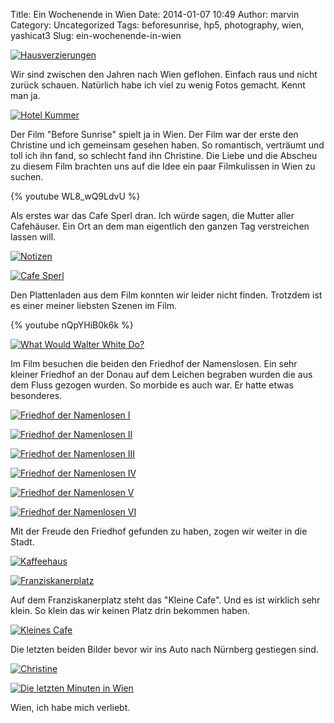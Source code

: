 Title: Ein Wochenende in Wien
Date: 2014-01-07 10:49
Author: marvin
Category: Uncategorized
Tags: beforesunrise, hp5, photography, wien, yashicat3
Slug: ein-wochenende-in-wien

[![Hausverzierungen](https://farm8.staticflickr.com/7393/11685094483_21bc1595d7_b.jpg)](http://www.flickr.com/photos/marvinxsteadfast/11685094483/ "Hausverzierungen by marvinxsteadfast, on Flickr")

Wir sind zwischen den Jahren nach Wien geflohen. Einfach raus und nicht
zurück schauen. Natürlich habe ich viel zu wenig Fotos gemacht. Kennt
man ja.

[![Hotel
Kummer](https://farm4.staticflickr.com/3790/11685121896_62f3816fde_b.jpg)](http://www.flickr.com/photos/marvinxsteadfast/11685121896/ "Hotel Kummer by marvinxsteadfast, on Flickr")

Der Film "Before Sunrise" spielt ja in Wien. Der Film war der erste den
Christine und ich gemeinsam gesehen haben. So romantisch, verträumt und
toll ich ihn fand, so schlecht fand ihn Christine. Die Liebe und die
Abscheu zu diesem Film brachten uns auf die Idee ein paar Filmkulissen
in Wien zu suchen.

{% youtube WL8_wQ9LdvU %}

Als erstes war das Cafe Sperl dran. Ich würde sagen, die Mutter aller
Cafehäuser. Ein Ort an dem man eigentlich den ganzen Tag verstreichen
lassen will.

[![Notizen](https://farm4.staticflickr.com/3783/11684648523_f0887a7efc_b.jpg)](http://www.flickr.com/photos/marvinxsteadfast/11684648523/ "Notizen by marvinxsteadfast, on Flickr")

[![Cafe
Sperl](https://farm6.staticflickr.com/5509/11684431955_db97512cc3_b.jpg)](http://www.flickr.com/photos/marvinxsteadfast/11684431955/ "Cafe Sperl by marvinxsteadfast, on Flickr")

Den Plattenladen aus dem Film konnten wir leider nicht finden. Trotzdem
ist es einer meiner liebsten Szenen im Film.

{% youtube nQpYHiB0k6k %}

[![What Would Walter White
Do?](https://farm4.staticflickr.com/3764/11685250466_8d319889f8_b.jpg)](http://www.flickr.com/photos/marvinxsteadfast/11685250466/ "What Would Walter White Do? by marvinxsteadfast, on Flickr")

Im Film besuchen die beiden den Friedhof der Namenslosen. Ein sehr
kleiner Friedhof an der Donau auf dem Leichen begraben wurden die aus
dem Fluss gezogen wurden. So morbide es auch war. Er hatte etwas
besonderes.

[![Friedhof der Namenlosen
I](https://farm6.staticflickr.com/5545/11684752213_3caf6e527e_b.jpg)](http://www.flickr.com/photos/marvinxsteadfast/11684752213/ "Friedhof der Namenlosen I by marvinxsteadfast, on Flickr")

[![Friedhof der Namenlosen
II](https://farm4.staticflickr.com/3730/11684783903_cb272b5e1b_b.jpg)](http://www.flickr.com/photos/marvinxsteadfast/11684783903/ "Friedhof der Namenlosen II by marvinxsteadfast, on Flickr")

[![Friedhof der Namenlosen
III](https://farm8.staticflickr.com/7314/11684849603_da5eb4e65f_b.jpg)](http://www.flickr.com/photos/marvinxsteadfast/11684849603/ "Friedhof der Namenlosen III by marvinxsteadfast, on Flickr")

[![Friedhof der Namenlosen
IV](https://farm4.staticflickr.com/3729/11684865113_c30a9cb7a6_b.jpg)](http://www.flickr.com/photos/marvinxsteadfast/11684865113/ "Friedhof der Namenlosen IV by marvinxsteadfast, on Flickr")

[![Friedhof der Namenlosen
V](https://farm6.staticflickr.com/5530/11684995054_46e96a9626_b.jpg)](http://www.flickr.com/photos/marvinxsteadfast/11684995054/ "Friedhof der Namenlosen V by marvinxsteadfast, on Flickr")

[![Friedhof der Namenlosen
VI](https://farm6.staticflickr.com/5499/11684698815_b308a1d16c_b.jpg)](http://www.flickr.com/photos/marvinxsteadfast/11684698815/ "Friedhof der Namenlosen VI by marvinxsteadfast, on Flickr")

Mit der Freude den Friedhof gefunden zu haben, zogen wir weiter in die
Stadt.

[![Kaffeehaus](https://farm8.staticflickr.com/7306/11685047184_57a3ec1359_b.jpg)](http://www.flickr.com/photos/marvinxsteadfast/11685047184/ "Kaffeehaus by marvinxsteadfast, on Flickr")

[![Franziskanerplatz](https://farm3.staticflickr.com/2852/11685082174_ab3ef90fcc_b.jpg)](http://www.flickr.com/photos/marvinxsteadfast/11685082174/ "Franziskanerplatz by marvinxsteadfast, on Flickr")

Auf dem Franziskanerplatz steht das "Kleine Cafe". Und es ist wirklich
sehr klein. So klein das wir keinen Platz drin bekommen haben.

[![Kleines
Cafe](https://farm3.staticflickr.com/2856/11685189544_804bf3cc80_b.jpg)](http://www.flickr.com/photos/marvinxsteadfast/11685189544/ "Kleines Cafe by marvinxsteadfast, on Flickr")

Die letzten beiden Bilder bevor wir ins Auto nach Nürnberg gestiegen
sind.

[![Christine](https://farm4.staticflickr.com/3804/11685277164_cfe133cc82_b.jpg)](http://www.flickr.com/photos/marvinxsteadfast/11685277164/ "Christine by marvinxsteadfast, on Flickr")

[![Die letzten Minuten in
Wien](https://farm6.staticflickr.com/5546/11685643206_43d958b3b3_b.jpg)](http://www.flickr.com/photos/marvinxsteadfast/11685643206/ "Die letzten Minuten in Wien by marvinxsteadfast, on Flickr")

Wien, ich habe mich verliebt.

